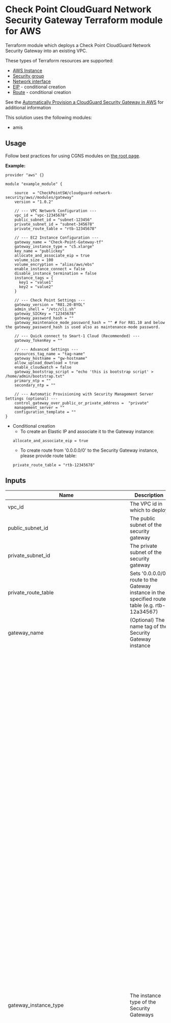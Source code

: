 # Check Point CloudGuard Network Security Gateway Terraform module for AWS

Terraform module which deploys a Check Point CloudGuard Network Security Gateway into an existing VPC.

These types of Terraform resources are supported:
* [AWS Instance](https://www.terraform.io/docs/providers/aws/r/instance.html)
* [Security group](https://www.terraform.io/docs/providers/aws/r/security_group.html)
* [Network interface](https://www.terraform.io/docs/providers/aws/r/network_interface.html)
* [EIP](https://www.terraform.io/docs/providers/aws/r/eip.html) - conditional creation
* [Route](https://www.terraform.io/docs/providers/aws/r/route.html) - conditional creation

See the [Automatically Provision a CloudGuard Security Gateway in AWS](https://supportcenter.us.checkpoint.com/supportcenter/portal?eventSubmit_doGoviewsolutiondetails=&solutionid=sk131434) for additional information

This solution uses the following modules:
- amis


## Usage
Follow best practices for using CGNS modules on [the root page](https://registry.terraform.io/modules/checkpointsw/cloudguard-network-security/aws/latest#:~:text=Best%20Practices%20for%20Using%20Our%20Modules).

**Example:**
```
provider "aws" {}

module "example_module" {

    source  = "CheckPointSW/cloudguard-network-security/aws//modules/gateway"
    version = "1.0.2"

    // --- VPC Network Configuration ---
    vpc_id = "vpc-12345678"
    public_subnet_id = "subnet-123456"
    private_subnet_id = "subnet-345678"
    private_route_table = "rtb-12345678"

    // --- EC2 Instance Configuration ---
    gateway_name = "Check-Point-Gateway-tf"
    gateway_instance_type = "c5.xlarge"
    key_name = "publickey"
    allocate_and_associate_eip = true
    volume_size = 100
    volume_encryption = "alias/aws/ebs"
    enable_instance_connect = false
    disable_instance_termination = false
    instance_tags = {
      key1 = "value1"
      key2 = "value2"
    }

    // --- Check Point Settings ---
    gateway_version = "R81.20-BYOL"
    admin_shell = "/etc/cli.sh"
    gateway_SICKey = "12345678"
    gateway_password_hash = ""
    gateway_maintenance_mode_password_hash = "" # For R81.10 and below the gateway_password_hash is used also as maintenance-mode password.
  
    // --- Quick connect to Smart-1 Cloud (Recommended) ---
    gateway_TokenKey = ""
  
    // --- Advanced Settings ---
    resources_tag_name = "tag-name"
    gateway_hostname = "gw-hostname"
    allow_upload_download = true
    enable_cloudwatch = false
    gateway_bootstrap_script = "echo 'this is bootstrap script' > /home/admin/bootstrap.txt"
    primary_ntp = ""
    secondary_ntp = ""

    // --- Automatic Provisioning with Security Management Server Settings (optional) ---
    control_gateway_over_public_or_private_address =  "private"
    management_server = ""
    configuration_template = ""
}
  ```

- Conditional creation
  - To create an Elastic IP and associate it to the Gateway instance:
  ```
  allocate_and_associate_eip = true
  ```
  - To create route from '0.0.0.0/0' to the Security Gateway instance, please provide route table:
  ```
  private_route_table = "rtb-12345678"
  ```

## Inputs

| Name                                           | Description                                                                                                             | Type        | Allowed values                                                                                                                                                                                                                                                                                                                                                                                                                                                                                                             |
|------------------------------------------------|-------------------------------------------------------------------------------------------------------------------------|-------------|-------------------------------------------------------------------------------------------------------------------------------------------------------------------------------------------------------------------------------------------------------------------------------------------------------------------------------------------------------------------------------------------------------------------------------------------------------------------------------------------------------------------------|
| vpc_id                                         | The VPC id in which to deploy                                                                                           | string      |                                                                                                                                                                                                                                                                                                                                                                                                                                                                                                              |
| public_subnet_id                               | The public subnet of the security gateway                                                                              | string      |                                                                                                                                                                                                                                                                                                                                                                                                                                                                                                              |
| private_subnet_id                              | The private subnet of the security gateway                                                                             | string      |                                                                                                                                                                                                                                                                                                                                                                                                                                                                                                              |
| private_route_table                            | Sets '0.0.0.0/0' route to the Gateway instance in the specified route table (e.g. rtb-12a34567)                          | string      | **Default:** ""                                                                                                                                                                                                                                                                                                                                                                                                                                                                                                              |
| gateway_name                                   | (Optional) The name tag of the Security Gateway instance                                                                | string      | **Default:** Check-Point-Gateway-tf                                                                                                                                                                                                                                                                                                                                                                                                                                                                                         |
| gateway_instance_type                          | The instance type of the Security Gateways                                                                             | string      | - c4.large<br/>- c4.xlarge<br/>- c5.large<br/>- c5.xlarge<br/>- c5.2xlarge<br/>- c5.4xlarge<br/>- c5.9xlarge<br/>- c5.12xlarge<br/>- c5.18xlarge<br/>- c5.24xlarge<br/>- c5n.large<br/>- c5n.xlarge<br/>- c5n.2xlarge<br/>- c5n.4xlarge<br/>- c5n.9xlarge<br/>- c5n.18xlarge<br/>- c5d.large<br/>- c5d.xlarge<br/>- c5d.2xlarge<br/>- c5d.4xlarge<br/>- c5d.9xlarge<br/>- c5d.12xlarge<br/>- c5d.18xlarge<br/>- c5d.24xlarge<br/>- m5.large<br/>- m5.xlarge<br/>- m5.2xlarge<br/>- m5.4xlarge<br/>- m5.8xlarge<br/>- m5.12xlarge<br/>- m5.16xlarge<br/>- m5.24xlarge<br/>- m6i.large<br/>- m6i.xlarge<br/>- m6i.2xlarge<br/>- m6i.4xlarge<br/>- m6i.8xlarge<br/>- m6i.12xlarge<br/>- m6i.16xlarge<br/>- m6i.24xlarge<br/>- m6i.32xlarge<br/>- c6i.large<br/>- c6i.xlarge<br/>- c6i.2xlarge<br/>- c6i.4xlarge<br/>- c6i.8xlarge<br/>- c6i.12xlarge<br/>- c6i.16xlarge<br/>- c6i.24xlarge<br/>- c6i.32xlarge<br/>- c6in.large<br/>- c6in.xlarge<br/>- c6in.2xlarge<br/>- c6in.4xlarge<br/>- c6in.8xlarge<br/>- c6in.12xlarge<br/>- c6in.16xlarge<br/>- c6in.24xlarge<br/>- c6in.32xlarge<br/>- r5.large<br/>- r5.xlarge<br/>- r5.2xlarge<br/>- r5.4xlarge<br/>- r5.8xlarge<br/>- r5.12xlarge<br/>- r5.16xlarge<br/>- r5.24xlarge<br/>- r5a.large<br/>- r5a.xlarge<br/>- r5a.2xlarge<br/>- r5a.4xlarge<br/>- r5a.8xlarge<br/>- r5a.12xlarge<br/>- r5a.16xlarge<br/>- r5a.24xlarge<br/>- r5b.large<br/>- r5b.xlarge<br/>- r5b.2xlarge<br/>- r5b.4xlarge<br/>- r5b.8xlarge<br/>- r5b.12xlarge<br/>- r5b.16xlarge<br/>- r5b.24xlarge<br/>- r5n.large<br/>- r5n.xlarge<br/>- r5n.2xlarge<br/>- r5n.4xlarge<br/>- r5n.8xlarge<br/>- r5n.12xlarge<br/>- r5n.16xlarge<br/>- r5n.24xlarge<br/>- r6i.large<br/>- r6i.xlarge<br/>- r6i.2xlarge<br/>- r6i.4xlarge<br/>- r6i.8xlarge<br/>- r6i.12xlarge<br/>- r6i.16xlarge<br/>- r6i.24xlarge<br/>- r6i.32xlarge<br/>- m6a.large<br/>- m6a.xlarge<br/>- m6a.2xlarge<br/>- m6a.4xlarge<br/>- m6a.8xlarge<br/>- m6a.12xlarge<br/>- m6a.16xlarge<br/>- m6a.24xlarge<br/>- m6a.32xlarge<br/>- m6a.48xlarge<br/>**Default:** c5.xlarge                                                                                                                                                                                                                                                             |
| key_name                                       | The EC2 Key Pair name to allow SSH access to the instance                                                                 | string      |                                                                                                                                                                                                                                                                                                                                                                                                                                                                                                              |
| allocate_and_associate_eip                     | If set to true, an elastic IP will be allocated and associated with the launched instance                                 | bool        | true/false<br/>**Default:** true                                                                                                                                                                                                                                                                                                                                                                                                                                                                                             |
| volume_size                                    | Root volume size (GB) - minimum 100                                                                                      | number      | **Default:** 100                                                                                                                                                                                                                                                                                                                                                                                                                                                                                                            |
| volume_encryption                              | KMS or CMK key Identifier: Use key ID, alias, or ARN. Key alias should be prefixed with 'alias/' (e.g., 'alias/aws/ebs')  | string      | **Default:** alias/aws/ebs                                                                                                                                                                                                                                                                                                                                                                                                                                                                                                  |
| enable_instance_connect                        | Enable SSH connection over AWS web console. Supporting regions [AWS docs](https://aws.amazon.com/about-aws/whats-new/...) | bool        | true/false<br/>**Default:** false                                                                                                                                                                                                                                                                                                                                                                                                                                                                                           |
| disable_instance_termination                   | Prevents an instance from accidental termination. Note: Once true, terraform destroy won't work                          | bool        | true/false<br/>**Default:** false                                                                                                                                                                                                                                                                                                                                                                                                                                                                                           |
| metadata_imdsv2_required                       | Set true to deploy the instance with metadata v2 token required                                                         | bool        | true/false<br/>**Default:** true                                                                                                                                                                                                                                                                                                                                                                                                                                                                                            |
| instance_tags                                  | A map of tags as key=value pairs. All tags will be added to the Security Gateway EC2 Instance                            | map(string) | **Default:** {}                                                                                                                                                                                                                                                                                                                                                                                                                                                                                                             |
| gateway_version                                | Gateway version and license                                                                                            | string      | - R81.10-BYOL<br/>- R81.10-PAYG-NGTP<br/>- R81.10-PAYG-NGTX<br/>- R81.20-BYOL<br/>- R81.20-PAYG-NGTP<br/>- R81.20-PAYG-NGTX<br/>- R82-BYOL<br/>- R82-PAYG-NGTP<br/>- R82-PAYG-NGTX<br/>**Default:** R81.20-BYOL                                                                                                                                                                                                                                                                                                                                                                                                   |
| admin_shell                                    | Set the admin shell to enable advanced command-line configuration                                                      | string      | - /etc/cli.sh<br/>- /bin/bash<br/>- /bin/csh<br/>- /bin/tcsh<br/>**Default:** /etc/cli.sh                                                                                                                                                                                                                                                                                                                                                                                                                                                                          |
| gateway_SIC_Key                                | The Secure Internal Communication key for trusted connection between Check Point components. Choose a random 8+ string | string      |                                                                                                                                                                                                                                                                                                                                                                                                                                                                                                        |
| gateway_password_hash                          | (Optional) Admin user's password hash (use 'openssl passwd -6 PASSWORD' to generate hash)                                | string      | **Default:** ""                                                                                                                                                                                                                                                                                                                                                                                                                                                                                                             |
| allow_upload_download                          | Automatically download Blade Contracts and other important data                                                        | bool        | true/false<br/>**Default:** true                                                                                                                                                                                                                                                                                                                                                                                                                                                                                             |
| enable_cloudwatch                              | Report Check Point specific CloudWatch metrics                                                                         | bool        | true/false<br/>**Default:** false                                                                                                                                                                                                                                                                                                                                                                                                                                                                                           |
| gateway_bootstrap_script                       | (Optional) Semicolon (;) separated commands to run on the initial boot                                                 | string      | **Default:** ""                                                                                                                                                                                                                                                                                                                                                                                                                                                                                                             |
| primary_ntp                                    | (Optional) IPv4 address of Network Time Protocol primary server                                                        | string      | **Default:** 169.254.169.123                                                                                                                                                                                                                                                                                                                                                                                                                                                                                               |
| secondary_ntp                                  | (Optional) IPv4 address of Network Time Protocol secondary server                                                      | string      | **Default:** 0.pool.ntp.org                                                                                                                                                                                                                                                                                                                                                                                                                                                                                                |
| control_gateway_over_public_or_private_address | Determines if the Security Gateway is provisioned using its private or public address                                  | string      | - public<br/>- private<br/>**Default:** private                                                                                                                                                                                                                                                                                                                                                                                                                                                                             |
| management_server                              | (Optional) Name that represents the Security Management Server in auto provisioning                                    | string      | **Default:** ""                                                                                                                                                                                                                                                                                                                                                                                                                                                                                                             |
| configuration_template                         | (Optional) Name of a Security Gateway configuration template in auto provisioning                                      | string      | **Default:** ""                                                                                                                                                                                                                                                                                                                                                                                                                                                                                                             |
| gateway_maintenance_mode_password_hash         | (Optional) Admin user's password and maintenance-mode password. For R81.10 and below, Admin password used as both      | string      | **Default:** ""                                                                                                                                                                                                                                                                                                                                                                                                                                                                                                             |
| security_rules | List of security rules for ingress and egress.                                                         | list(object(<br/>{    direction   = string    <br/>from_port   = any    <br/>to_port     = any <br/>protocol    = any <br/>cidr_blocks = list(any)}))         | ****Default:**** []|






## Outputs
To display the outputs defined by the module, create an `outputs.tf` file with the following structure:
```
output "instance_public_ip" {
  value = module.{module_name}.instance_public_ip
}
```
| Name                  | Description                                        |
|-----------------------|----------------------------------------------------|
| ami_id                | The ami id of the deployed Security Gateway        |
| permissive_sg_id      | The permissive security group id                   |
| permissive_sg_name    | The permissive security group id name              |
| gateway_url           | URL to the portal of the deployed Security Gateway |
| gateway_public_ip     | The deployed Security Gateway Server AWS public ip |
| gateway_instance_id   | The deployed Security Gateway AWS instance id      |
| gateway_instance_name | The deployed Security Gateway AWS instance name    |
